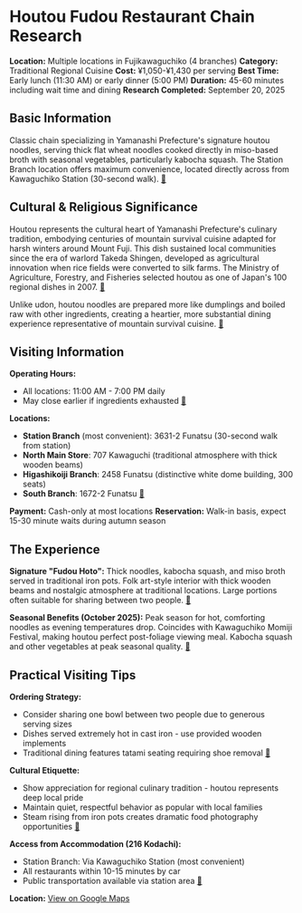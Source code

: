 # Houtou Fudou Restaurant Chain Research

**Location:** Multiple locations in Fujikawaguchiko (4 branches)
**Category:** Traditional Regional Cuisine
**Cost:** ¥1,050-¥1,430 per serving
**Best Time:** Early lunch (11:30 AM) or early dinner (5:00 PM)
**Duration:** 45-60 minutes including wait time and dining
**Research Completed:** September 20, 2025

## Basic Information

Classic chain specializing in Yamanashi Prefecture's signature houtou noodles, serving thick flat wheat noodles cooked directly in miso-based broth with seasonal vegetables, particularly kabocha squash. The Station Branch location offers maximum convenience, located directly across from Kawaguchiko Station (30-second walk). [🔗](https://www.tripadvisor.com/Restaurant_Review-g1165976-d1703447-Reviews-Houtou_Fudou_Kawaguchikokita_Honten-Fujikawaguchiko_machi_Minamitsuru_gun_Yamana.html)

## Cultural & Religious Significance

Houtou represents the cultural heart of Yamanashi Prefecture's culinary tradition, embodying centuries of mountain survival cuisine adapted for harsh winters around Mount Fuji. This dish sustained local communities since the era of warlord Takeda Shingen, developed as agricultural innovation when rice fields were converted to silk farms. The Ministry of Agriculture, Forestry, and Fisheries selected houtou as one of Japan's 100 regional dishes in 2007. [🔗](https://en.wikipedia.org/wiki/Hōtō)

Unlike udon, houtou noodles are prepared more like dumplings and boiled raw with other ingredients, creating a heartier, more substantial dining experience representative of mountain survival cuisine. [🔗](https://www.japan-guide.com/e/e6926.html)

## Visiting Information

**Operating Hours:**
- All locations: 11:00 AM - 7:00 PM daily
- May close earlier if ingredients exhausted [🔗](https://www.tripadvisor.com/Restaurant_Review-g1165976-d1703447-Reviews-Houtou_Fudou_Kawaguchikokita_Honten-Fujikawaguchiko_machi_Minamitsuru_gun_Yamana.html)

**Locations:**
- **Station Branch** (most convenient): 3631-2 Funatsu (30-second walk from station)
- **North Main Store**: 707 Kawaguchi (traditional atmosphere with thick wooden beams)
- **Higashikoiji Branch**: 2458 Funatsu (distinctive white dome building, 300 seats)
- **South Branch**: 1672-2 Funatsu [🔗](https://en.japantravel.com/yamanashi/houtou-fudou-eatery-in-kawaguchiko/28918)

**Payment:** Cash-only at most locations
**Reservation:** Walk-in basis, expect 15-30 minute waits during autumn season

## The Experience

**Signature "Fudou Hoto":** Thick noodles, kabocha squash, and miso broth served in traditional iron pots. Folk art-style interior with thick wooden beams and nostalgic atmosphere at traditional locations. Large portions often suitable for sharing between two people. [🔗](https://en.japantravel.com/yamanashi/houtou-fudou-eatery-in-kawaguchiko/28918)

**Seasonal Benefits (October 2025):** Peak season for hot, comforting noodles as evening temperatures drop. Coincides with Kawaguchiko Momiji Festival, making houtou perfect post-foliage viewing meal. Kabocha squash and other vegetables at peak seasonal quality. [🔗](https://www.umetravel.com/japan-fall-foliage/fuji-kawaguchiko-autumn-leaves-festival.html)

## Practical Visiting Tips

**Ordering Strategy:**
- Consider sharing one bowl between two people due to generous serving sizes
- Dishes served extremely hot in cast iron - use provided wooden implements
- Traditional dining features tatami seating requiring shoe removal [🔗](https://www.tripadvisor.com/Restaurant_Review-g1165976-d1703447-Reviews-Houtou_Fudou_Kawaguchikokita_Honten-Fujikawaguchiko_machi_Minamitsuru_gun_Yamana.html)

**Cultural Etiquette:**
- Show appreciation for regional culinary tradition - houtou represents deep local pride
- Maintain quiet, respectful behavior as popular with local families
- Steam rising from iron pots creates dramatic food photography opportunities [🔗](https://www.foodinjapan.org/chubu/yamanashi-en/houtou/)

**Access from Accommodation (216 Kodachi):**
- Station Branch: Via Kawaguchiko Station (most convenient)
- All restaurants within 10-15 minutes by car
- Public transportation available via station area [🔗](https://www.tripadvisor.com/Restaurant_Review-g1165976-d1703447-Reviews-Houtou_Fudou_Kawaguchikokita_Honten-Fujikawaguchiko_machi_Minamitsuru_gun_Yamana.html)

**Location:** [View on Google Maps](https://maps.google.com/maps?q=Houtou+Fudou+Kawaguchiko+Station)